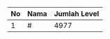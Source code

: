 | No | Nama            | Jumlah Level |
|----|-----------------|--------------|
| 1  | #    |    4977        |
